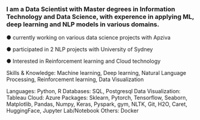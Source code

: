 ### I am a Data Scientist with Master degrees in Information Technology and Data Science, with experence in applying ML, deep learning and NLP models in various domains.

● currently working on various data science projects with Apziva

● participated in 2 NLP projects with University of Sydney

● Interested in Reinforcement learning and Cloud technology


Skills & Knowledge:
Machine learning, Deep learning, Natural Language Processing, Reinforcement learning, Data Visualization

Languages: Python, R
Databases: SQL, Postgresql 
Data Visualization: Tableau
Cloud: Azure
Packages: Sklearn, Pytorch, Tensorflow, Seaborn, Matplotlib, Pandas, Numpy, Keras, Pyspark, gym, NLTK, Git, H2O, Caret, HuggingFace, Jupyter Lab/Notebook
Others: Docker
<!--
**elso6482/elso6482** is a ✨ _special_ ✨ repository because its `README.md` (this file) appears on your GitHub profile.

Here are some ideas to get you started:

- 🔭 I’m currently working on ...
- 🌱 I’m currently learning ...
- 👯 I’m looking to collaborate on ...
- 🤔 I’m looking for help with ...
- 💬 Ask me about ...
- 📫 How to reach me: ...
- 😄 Pronouns: ...
- ⚡ Fun fact: ...
-->
